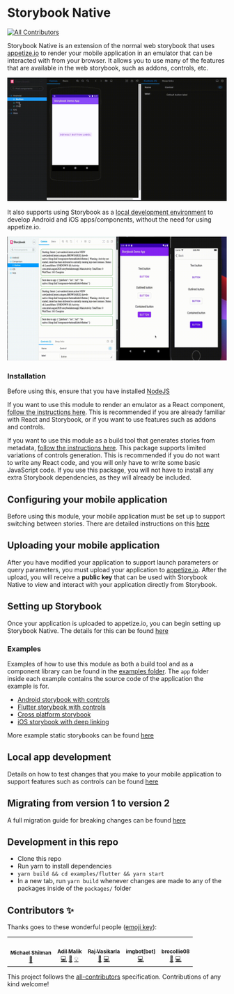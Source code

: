 # Storybook Native
<!-- ALL-CONTRIBUTORS-BADGE:START - Do not remove or modify this section -->
[![All Contributors](https://img.shields.io/badge/all_contributors-5-orange.svg?style=flat-square)](#contributors-)
<!-- ALL-CONTRIBUTORS-BADGE:END -->

Storybook Native is an extension of the normal web storybook that uses [appetize.io](https://appetize.io/) to render your mobile application in an emulator that can be interacted with from your browser. It allows you to use many of the features that are available in the web storybook, such as addons, controls, etc.

![](./images/appetize-emulator.gif)

It also supports using Storybook as a [local development environment](packages/dev-middleware) to develop Android and iOS apps/components, without the need for using appetize.io.

![](./images/local-emulators.gif)

### Installation
Before using this, ensure that you have installed [NodeJS](https://nodejs.org/en/download/)

If you want to use this module to render an emulator as a 
React component, [follow the instructions here](packages/native-components/README.md). This is recommended if you are already familiar with React and Storybook, or if you want to use features such as addons and controls.

If you want to use this module as a build tool that generates stories from metadata, [follow the instructions here](packages/native/README.md). This package supports limited variations of controls generation. This is recommended if you do not want to write any React code, and you will only have to write some basic JavaScript code. If you use this package, you will not have to install any extra Storybook dependencies, as they will already be included.

## Configuring your mobile application
Before using this module, your mobile application must be set up to support switching between stories. There are detailed instructions on this [here](APP-CONFIG.md)

## Uploading your mobile application
After you have modified your application to support launch parameters or query parameters, you must upload your application to [appetize.io](https://appetize.io/). After the upload, you will receive a **public key** that can be used with Storybook Native to view and interact with your application directly from Storybook.

## Setting up Storybook
Once your application is uploaded to appetize.io, you can begin setting up Storybook Native. The details for this can be found [here](./STORYBOOK-CONFIG.md)

### Examples
Examples of how to use this module as both a build tool and as a component library can be found in the [examples folder](examples/). The `app` folder inside each example contains the source code of the application the example is for.

- [Android storybook with controls](https://storybookjs.github.io/native/@storybook/native-controls-example/index.html?path=/story/button--example)
- [Flutter storybook with controls](https://storybookjs.github.io/native/@storybook/native-flutter-example/index.html?path=/story/android--button)
- [Cross platform storybook](https://storybookjs.github.io/native/@storybook/native-cross-platform-example/index.html?path=/story/android--button)
- [iOS storybook with deep linking](https://storybookjs.github.io/native/@storybook/native-ios-example-deep-link/index.html?path=/story/button--example)

More example static storybooks can be found [here](https://storybookjs.github.io/native/)

## Local app development
Details on how to test changes that you make to your mobile application to support features such as controls can be found [here](APP-TESTING.md)

## Migrating from version 1 to version 2
A full migration guide for breaking changes can be found [here](MIGRATION.md)

## Development in this repo
 - Clone this repo
 - Run yarn to install dependencies
 - `yarn build && cd examples/flutter && yarn start`  
 - In a new tab, run `yarn build` whenever changes are made to any of the packages inside of the `packages/` folder

## Contributors ✨

Thanks goes to these wonderful people ([emoji key](https://allcontributors.org/docs/en/emoji-key)):

<!-- ALL-CONTRIBUTORS-LIST:START - Do not remove or modify this section -->
<!-- prettier-ignore-start -->
<!-- markdownlint-disable -->
<table>
  <tr>
    <td align="center"><a href="http://shilman.net/"><img src="https://avatars2.githubusercontent.com/u/488689?v=4?s=100" width="100px;" alt=""/><br /><sub><b>Michael Shilman</b></sub></a><br /><a href="https://github.com/storybookjs/native/commits?author=shilman" title="Documentation">📖</a></td>
    <td align="center"><a href="https://github.com/amalik2"><img src="https://avatars1.githubusercontent.com/u/25858348?v=4?s=100" width="100px;" alt=""/><br /><sub><b>Adil Malik</b></sub></a><br /><a href="https://github.com/storybookjs/native/commits?author=amalik2" title="Code">💻</a> <a href="https://github.com/storybookjs/native/commits?author=amalik2" title="Documentation">📖</a> <a href="#example-amalik2" title="Examples">💡</a></td>
    <td align="center"><a href="https://github.com/vasikarla"><img src="https://avatars0.githubusercontent.com/u/1945958?v=4?s=100" width="100px;" alt=""/><br /><sub><b>Raj Vasikarla</b></sub></a><br /><a href="https://github.com/storybookjs/native/commits?author=vasikarla" title="Documentation">📖</a> <a href="https://github.com/storybookjs/native/commits?author=vasikarla" title="Code">💻</a></td>
    <td align="center"><a href="https://github.com/apps/imgbot"><img src="https://avatars.githubusercontent.com/in/4706?v=4?s=100" width="100px;" alt=""/><br /><sub><b>imgbot[bot]</b></sub></a><br /><a href="https://github.com/storybookjs/native/commits?author=imgbot[bot]" title="Code">💻</a></td>
    <td align="center"><a href="https://github.com/brocollie08"><img src="https://avatars.githubusercontent.com/u/13474011?v=4?s=100" width="100px;" alt=""/><br /><sub><b>brocollie08</b></sub></a><br /><a href="https://github.com/storybookjs/native/commits?author=brocollie08" title="Documentation">📖</a> <a href="https://github.com/storybookjs/native/commits?author=brocollie08" title="Code">💻</a></td>
  </tr>
</table>

<!-- markdownlint-restore -->
<!-- prettier-ignore-end -->

<!-- ALL-CONTRIBUTORS-LIST:END -->

This project follows the [all-contributors](https://github.com/all-contributors/all-contributors) specification. Contributions of any kind welcome!